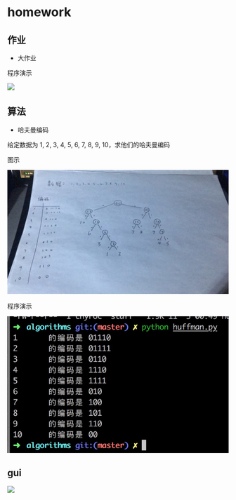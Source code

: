 # homework

## 作业
 
- 大作业

程序演示

![](http://g.recordit.co/kcAggpc9x3.gif)

## 算法

- 哈夫曼编码

给定数据为 1, 2, 3, 4, 5, 6, 7, 8, 9, 10，求他们的哈夫曼编码

图示

![](./imgs/algorithms_huffman_1.jpeg)

程序演示

![](./imgs/algorithms_huffman_2.jpeg)

## gui

![](http://recordit.co/6IHYYDPXjl.gif)